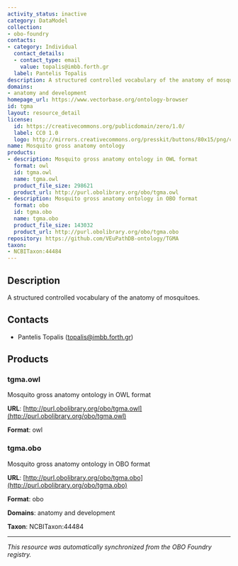```yaml
---
activity_status: inactive
category: DataModel
collection:
- obo-foundry
contacts:
- category: Individual
  contact_details:
  - contact_type: email
    value: topalis@imbb.forth.gr
  label: Pantelis Topalis
description: A structured controlled vocabulary of the anatomy of mosquitoes.
domains:
- anatomy and development
homepage_url: https://www.vectorbase.org/ontology-browser
id: tgma
layout: resource_detail
license:
  id: https://creativecommons.org/publicdomain/zero/1.0/
  label: CC0 1.0
  logo: http://mirrors.creativecommons.org/presskit/buttons/80x15/png/cc-zero.png
name: Mosquito gross anatomy ontology
products:
- description: Mosquito gross anatomy ontology in OWL format
  format: owl
  id: tgma.owl
  name: tgma.owl
  product_file_size: 298621
  product_url: http://purl.obolibrary.org/obo/tgma.owl
- description: Mosquito gross anatomy ontology in OBO format
  format: obo
  id: tgma.obo
  name: tgma.obo
  product_file_size: 143032
  product_url: http://purl.obolibrary.org/obo/tgma.obo
repository: https://github.com/VEuPathDB-ontology/TGMA
taxon:
- NCBITaxon:44484
---
```

## Description

A structured controlled vocabulary of the anatomy of mosquitoes.

## Contacts

- Pantelis Topalis (topalis@imbb.forth.gr)

## Products

### tgma.owl

Mosquito gross anatomy ontology in OWL format

**URL**: [http://purl.obolibrary.org/obo/tgma.owl](http://purl.obolibrary.org/obo/tgma.owl)

**Format**: owl

### tgma.obo

Mosquito gross anatomy ontology in OBO format

**URL**: [http://purl.obolibrary.org/obo/tgma.obo](http://purl.obolibrary.org/obo/tgma.obo)

**Format**: obo

**Domains**: anatomy and development

**Taxon**: NCBITaxon:44484

---

*This resource was automatically synchronized from the OBO Foundry registry.*